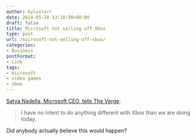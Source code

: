 ```yaml
---
author: kylestarr
date: 2014-05-28 13:18:50+00:00
draft: false
title: Microsoft not selling off Xbox
type: post
url: /microsoft-not-selling-off-xbox/
categories:
- Business
postFormat:
- Link
tags:
- microsoft
- video games
- xbox
---
```


[Satya Nadella, Microsoft CEO, tells The Verge](http://mobile.theverge.com/2014/5/27/5756062/microsofts-nadella-xbox-isnt-going-anywhere):


<blockquote>I have no intent to do anything different with Xbox than we are doing today.</blockquote>


Did anybody actually believe this would happen?

